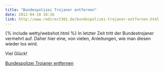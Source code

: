 ```yaml
---
title: "Bundespolizei Trojaner entfernen"
date: 2012-04-10 10:16
link: http://www.redirect301.de/bundespolizei-trojaner-entfernen.html
---
```

{% include wetty/webshot.html %} In letzter Zeit tritt der Bundestrojaner vermehrt auf. Daher hier eine, von vielen, Anleitungen, wie man diesen wieder los wird.

Viel Glück!

[Bundespolizei Trojaner entfernen](http://www.redirect301.de/bundespolizei-trojaner-entfernen.html)